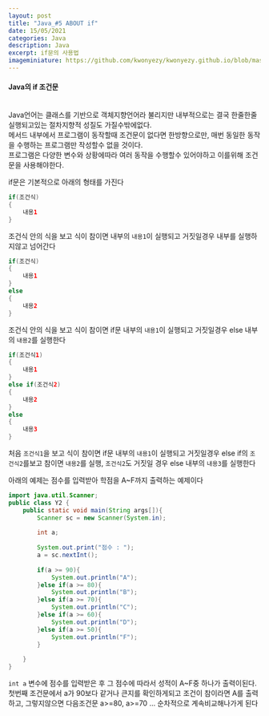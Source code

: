 ```yaml
---
layout: post
title: "Java_#5 ABOUT if"
date: 15/05/2021
categories: Java
description: Java
excerpt: if문의 사용법 
imageminiature: https://github.com/kwonyezy/kwonyezy.github.io/blob/master/_posts/pictures/greyimg.png?raw=true
---
```

#### Java의 if 조건문<br><br>

Java언어는 클래스를 기반으로 객체지향언어라 불리지만 내부적으로는 결국 한줄한줄 실행되고있는 절차지향적 성질도 가질수밖에없다.    
메서드 내부에서 프로그램이 동작할때 조건문이 없다면 한방향으로만, 매번 동일한 동작을 수행하는 프로그램만 작성할수 없을 것이다.    
프로그램은 다양한 변수와 상황에따라 여러 동작을 수행할수 있어야하고 이를위해 조건문을 사용해야한다.

if문은 기본적으로 아래의 형태를 가진다

```java
if(조건식)
{
	내용1
}
```

조건식 안의 식을 보고 식이 참이면 내부의 ```내용1```이 실행되고 거짓일경우 내부를 실행하지않고 넘어간다

```java
if(조건식)
{
	내용1
}
else
{
	내용2
}
```

조건식 안의 식을 보고 식이 참이면 if문 내부의 ```내용1```이 실행되고 거짓일경우 else 내부의 ```내용2```를 실행한다

```java
if(조건식1)
{
	내용1
}
else if(조건식2)
{
	내용2
}
else
{
	내용3
}
```

처음 ```조건식1```을 보고 식이 참이면 if문 내부의 ```내용1```이 실행되고 거짓일경우 else if의 ```조건식2```를보고 참이면 ```내용2```를 실행, ```조건식2```도 거짓일 경우 else 내부의 ```내용3```를 실행한다

아래의 예제는 점수를 입력받아 학점을 A~F까지 출력하는 예제이다

```java
import java.util.Scanner;
public class Y2 {
	public static void main(String args[]){
		Scanner sc = new Scanner(System.in);
		
		int a;
		
		System.out.print("점수 : ");
		a = sc.nextInt();
		
		if(a >= 90){
			System.out.println("A");
		}else if(a >= 80){
			System.out.println("B");
		}else if(a >= 70){
			System.out.println("C");
		}else if(a >= 60){
			System.out.println("D");
		}else if(a >= 50){
			System.out.println("F");
		}
		
	}
}
```

```int a``` 변수에 점수를 입력받은 후 그 점수에 따라서 성적이 A~F중 하나가 출력이된다.    
첫번째 조건문에서 a가 90보다 같거나 큰지를 확인하게되고 조건이 참이라면 A를 출력하고, 그렇지않으면 다음조건문 a>=80, a>=70 ... 순차적으로 계속비교해나가게 된다
